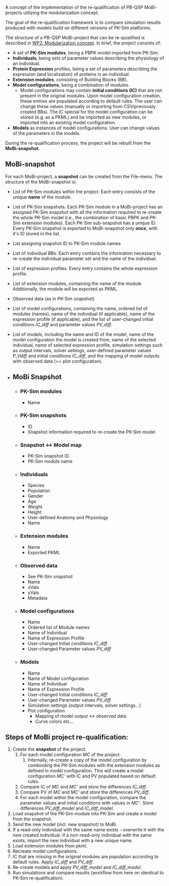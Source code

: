 A concept of the implementation of the re-qualification of PB-QSP MoBi-projects utilizing the modularization concept.

The goal of the re-qualification framework is to compare simulation results produced with models build on different versions of PK-Sim platforms.

The structure of a PB-QSP MoBi-project that can be re-quialified is described in [WP2: Modularization concept](https://github.com/msevestre/OSP-OSMOSES/wiki/WP2:-Modularization-concept). In brief, the project consists of:

- A set of **PK-Sim modules**, being a PBPK model imported from PK-Sim.
- **Individuals**, being sets of parameter values describing the physiology of an individual.
- **Protein Expression** profiles, being a set of parameters describing the expression (and localization) of proteins in an individual.
- **Extension modules**, consisting of Building Blocks (BB).
- **Model configurations**, being a combination of modules.
  * Model configurations may contain **initial conditions (IC)** that are not present in the original modules. Upon model configuration creation, these entries are populated according to default rules. The user can change these values (manually or importing from CSV/previously created BBs). The IC special for the model configuration can be stored (e.g. as a PKML) and be imported as new modules, or imported into an existing model configuration.
- **Models** as instances of model configurations. User can change values of the parameters in the models.

During the re-qualification process, the project will be rebuilt from the **MoBi-snapshot**.

## MoBi-snapshot
For each MoBi-project, a **snapshot** can be created from the File-menu. The structure of the MoBi-snapshot is:

- List of PK-Sim modules within the project. Each entry consists of the unique **name** of the module.
- List of PK-Sim snapshots. Each PK-Sim module in a MoBi-project has an assigned PK-Sim snapshot with all the information required to re-create the whole PK-Sim model (i.e., the combination of basic PBPK and PK-Sim extension modules). Each PK-Sim sub-snapshot has a unique ID. Every PK-Sim snapshot is exported to MoBi-snapshot only **once**, with it's ID stored in the list.
- List assigning snapshot ID to PK-Sim module names
- List of individual BBs. Each entry contains the information necessary to re-create the individual parameter set and the name of the individual.
- List of expression profiles. Every entry contains the whole expression profile.
- List of extension modules, containing the name of the module. Additionally, the module will be exported as PKML.
- Observed data (as in PK-Sim snapshot)
- List of model configurations, containing the name, ordered list of modules (names), name of the individual (if applicable), name of the expression profile (if applicable), and the list of user-changed initial conditions _IC_diff_ and parameter values _PV_diff_.
- List of models, including the name and ID of the model, name of the model configuration the model is created from, name of the selected individual, name of selected expression profile, simulation settings such as output intervals, solver settings, user-defined parameter values _P_Vdiff_ and initial conditions _IC_diff_, and the mapping of model outputs with observed data (== plot configuration).

- ## MoBi Snapshot
  - ### PK-Sim modules
    - Name
  - ### PK-Sim snapshots
    - ID
    - Snapshot information required to re-create the PK-Sim model
  - ### Snapshot <-> Model map
    - PK-Sim snapshot ID
    - PK-Sim module name
  - ### Individuals
    - Species
    - Population
    - Gender
    - Age
    - Weight
    - Height
    - User-defined Anatomy and Physiology
    - Name
  - ### Extension modules
    - Name
    - Exported PKML
  - ### Observed data
    - See PK-Sim snapshot
    - Name
    - xVals
    - yVals
    - Metadata
  - ### Model configurations
    - Name
    - Ordered list of Module names
    - Name of Individual
    - Name of Expression Profile
    - User-changed Initial conditions _IC_diff_
    - User-changed Parameter values _PV_diff_
  - ### Models
    - Name
    - Name of Model configuration
    - Name of Individual
    - Name of Expression Profile
    - User-changed Initial conditions _IC_diff_
    - User-changed Parameter values _PV_diff_
    - Simulation settings (output intervals, solver settings...)
    - Plot configuration
      - Mapping of model output <-> observed data
      - Curve colors etc...

## Steps of MoBi project re-qualification:

1. Create the **snapshot** of the project.
    1. For each model configuration _MC_ of the project:
        1. Internally, re-create a copy of the model configuration by combinding the PK-Sim modules with the extension modules as defined in model configuration. This will create a model configuration _MC'_ with IC and PV populated based on default rules.
    1. Compare IC of _MC_ and _MC'_ and store the differences _IC_diff_.
    1. Compare PV of _MC_ and _MC'_ and store the differences _PV_diff_.
    1. For each model within the model configuration, compare the parameter values and initial conditions with values in _MC'_. Store differences _PV_diff_model_ and _IC_diff_model_.
1. Load snapshot of the PK-Sim module into PK-Sim and create a model from the snapshot.
1. Send the new model (incl. new snapshot) to MoBi.
1. If a read-only Individual with the same name exists - overwrite it with the new created individual. If a non-read-only individual with the same exists, import the new individual with a new unique name.
1. Load extension modules from pkml.
1. Recreate model configurations.
1. IC that are missing in the original modules are population according to default rules. Apply _IC_diff_ and _PV_diff_.
1. Re-create models and apply _PV_diff_model_ and _IC_diff_model_.
1. Run simulations and compare results (workflow from here on identical to PK-Sim re-qualification).